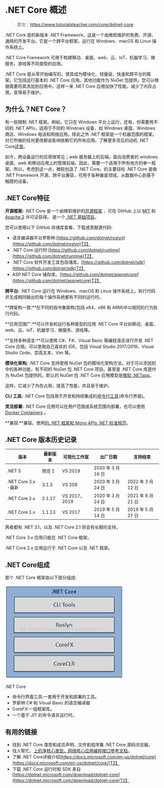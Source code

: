 #  .NET Core 概述

> 原文：<https://www.tutorialsteacher.com/core/dotnet-core>

 .NET Core 是的新版本 .NET Framework，这是一个由微软维护的免费、开源、通用的开发平台。它是一个跨平台框架，运行在 Windows、macOS 和 Linux 操作系统上。

 .NET Core Framework 可用于构建移动、桌面、web、云、IoT、机器学习、微服务、游戏等不同类型的应用。

 .NET Core 是从零开始编写的，使其成为模块化、轻量级、快速和跨平台的框架。它包括运行基本的 .NET Core 应用。其他功能作为 NuGet 包提供，您可以根据需要将其添加到应用中。这样一来 .NET Core 应用加快了性能，减少了内存占用，变得易于维护。

## 为什么？NET Core？

有一些限制 .NET 框架。例如，它只在 Windows 平台上运行。还有，你需要用不同的 .NET APIs，适用于不同的 Windows 设备，如 Windows 桌面、Windows 商店、Windows 电话和网络应用。除此之外 .NET 框架是一个机器范围的框架。对它所做的任何更改都会影响依赖它的所有应用。了解更多背后的动机 .NET Core[这里](https://devblogs.microsoft.com/dotnet/introducing-net-core/)。

如今，跨设备运行的应用很常见；web 服务器上的后端，面向消费者的 windows 桌面、web 和移动应用上的管理前端。因此，需要一个适用于所有地方的单一框架。所以，考虑到这一点，微软创造了 .NET Core。的主要目标 .NET Core 是做 .NET Framework 开源、跨平台兼容，可用于各种垂直领域，从数据中心到基于触摸的设备。

##  .NET Core特征

**开源框架:** .NET Core 是一个由微软维护的[开源框架](https://dotnet.microsoft.com/platform/open-source) ，可在 GitHub 上以 [MIT](https://github.com/dotnet/runtime/blob/master/LICENSE.TXT) 和 [Apache 2](https://www.apache.org/licenses/LICENSE-2.0) 许可证获得。 是一个[ .NET 基础项目](https://dotnetfoundation.org/)。

您可以使用以下 GitHub 存储库查看、下载或贡献源代码:

*   语言编译器平台罗斯林:[https://github.com/dotnet/roslyn](https://github.com/dotnet/roslyn)T2】
*    .NET Core 运行时:[https://github.com/dotnet/runtime](https://github.com/dotnet/runtime)T2】
*    .NET Core 软件开发工具包存储库。[https://github.com/dotnet/sdk](https://github.com/dotnet/sdk)T2】
*   ASP.NET Core 储存库。[https://github.com/dotnet/aspnetcore](https://github.com/dotnet/aspnetcore)T2】

**跨平台:** .NET Core 运行在 Windows、macOS 和 Linux 操作系统上。执行代码并生成相同输出的每个操作系统都有不同的运行时。

**跨架构一致:**在不同的指令集架构(包括 x64、x86 和 ARM)中以相同的行为执行代码。

**应用范围广:**可以开发和运行各种类型的应用 .NET Core 平台如移动、桌面、web、云、IoT、机器学习、微服务、游戏等。

**支持多种语言:**可以使用 C#、F#、Visual Basic 等编程语言进行开发 .NET Core 应用。可以使用自己喜欢的 IDE，包括 Visual Studio 2017/2019、Visual Studio Code、崇高文本、Vim 等。

**模块化架构:** .NET Core 支持使用 NuGet 包的模块化架构方法。对于可以添加到中的各种功能，有不同的 NuGet 包 .NET Core 项目。甚至是 .NET Core 库是作为 NuGet 包提供的。默认的 NuGet 包 .NET Core 应用模型是[微软 .NETapp](https://www.nuget.org/packages/Microsoft.NETCore.App)。

这样，它减少了内存占用，提高了性能，并且易于维护。

**CLI 工具:** .NET Core 包括用于开发和持续集成的[命令行工具](/core/net-core-command-line-interface)(命令行界面)。

**灵活部署:** .NET Core 应用可以在用户范围或系统范围内部署，也可以使用 [Docker Containers](https://docs.microsoft.com/en-us/dotnet/core/docker/introduction) 。

**兼容:**兼容。使用[的. NET 框架和 Mono APIs .NET 标准规范](https://docs.microsoft.com/en-us/dotnet/standard/net-standard)。

##  .NET Core 版本历史记录

| 版本 | 最新版本 | 可视化工作室 | 出厂日期 | 支持结束 |
| --- | --- | --- | --- | --- |
|  .NET 5 | 预览 1 | VS 2019 | 2020 年 3 月 16 日 |  |
|  .NET Core 3.x -最新 | 3.1.3 | VS 209 | 2020 年 3 月 24 日 | 2022 年 3 月 12 日 |
|  .NET Core 2.x | 2.1.17 | VS 2017，2019 | 2020 年 3 月 24 日 | 2021 年 8 月 21 日 |
|  .NET Core 1.x | 1.1.13 | VS 2017 | 2019 年 5 月 14 日 | 2019 年 5 月 27 日 |

两者都有 .NET 3.1，以及 .NET Core 2.1 将会有长期的支持。

 .NET Core 3.x 应用只能在 .NET Core 框架。

 .NET Core 2.x 应用运行于 .NET Core 以及 .NET 框架。

##  .NET Core组成

那个 .NET Core 框架由以下部分组成:

[![](img/517f79c5d5522cd9666b90530d605f34.png)](../../Content/images/core/dotnet-core-components.png)

.NET Core



*   命令行界面工具:一套用于开发和部署的工具。
*   罗斯林:C# 和 Visual Basic 的语言编译器
*   CoreFX:一组框架库。
*   一个基于 JIT 的命令语言运行时。

## 有用的链接

*   找到 .NET Core 类型和成员声明、文件和程序集 .NET Core 源码浏览器。
*   找人帮忙。[上的净核心类型。网络核心应用编程接口参考文档](https://docs.microsoft.com/dotnet/api/?view=netcore-3.0)。
*   了解 .NET Core详细介绍[https://docs.microsoft.com/en-us/dotnet/core](https://docs.microsoft.com/en-us/dotnet/core/)T2】
*   下载 .NET Core 运行时和 SDK 来自[https://dotnet.microsoft.com/download/dotnet-core](https://dotnet.microsoft.com/download/dotnet-core)T2】